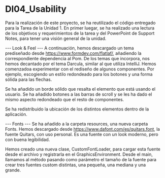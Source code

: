 # DI04_Usability

Para la realización de este proyecto, se ha reutilizado el código entregado para la Tarea de la Unidad 1. 
En primer luegar, se ha realizado una lectura de los objetivos y requerimientos de la tarea y del PowerPoint de Support Notes, para tener una visión general de la unidad. 

--- Look & Feel ---
A continuación, hemos descargado un tema prediseñado desde https://www.formdev.com/flatlaf/, añadiendo la correspondiente dependencia al Pom. De los temas que incorpora, nos hemos decantado por el tema Darcula, similar al que utiliza IntelliJ. Hemos comenzadoa experimentar con el rediseño de algunos componentes. Por ejemplo, escogiendo un estilo redondeado para los botones y una forma sólida para las flechas.

Se ha añadido un borde sólido que resalta el elemento que está usando el usuario. 
Se ha añadido botones a las barras de scroll y se les ha dado el mismo aspecto redondeado que el resto de componentes. 

Se ha redistribuido la ubicación de los distintos elementos dentro de la aplicación. 

--- Fonts ---
Se ha añadido a la carpeta resources, una nueva carpeta Fonts. Hemos descargado desde https://www.dafont.com/es/quitars.font, la fuente Quitars, con uso personal. Es una fuente con un look moderno, pero con buena legibilidad. 

Hemos creado una nueva clase, CustomFontLoader, para cargar esta fuente desde el archivo y registrarla en el GraphicsEnvironment. Desde el main, llamamos al método pasando como parámetro el tamaño de la fuente para crear tres fuentes custom distintas, una pequeña, una mediana y una grande. 